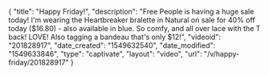 {
    "title": "Happy Friday!",
    "description": "Free People is having a huge sale today!  I'm wearing the Heartbreaker bralette in Natural on sale for 40% off today ($16.80) - also available in blue.  So comfy, and all over lace with the T back! LOVE!  Also tagging a bandeau that's only $12!",
    "videoid": "201828917",
    "date_created": "1549632540",
    "date_modified": "1549633846",
    "type": "captivate",
    "layout": "video",
    "url": "\/v\/happy-friday\/201828917"
}